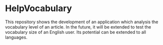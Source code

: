 # HelpVocabulary
This repository shows the development of an application which analysis the vocabulary level of an article. In the future, it will be extended to test the vocabulary size of an English user. Its potential can be extended to all languages.
